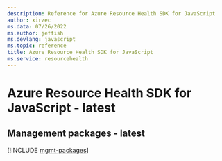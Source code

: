 ```yaml
---
description: Reference for Azure Resource Health SDK for JavaScript
author: xirzec
ms.data: 07/26/2022
ms.author: jeffish
ms.devlang: javascript
ms.topic: reference
title: Azure Resource Health SDK for JavaScript
ms.service: resourcehealth
---
```

# Azure Resource Health SDK for JavaScript - latest

## Management packages - latest
[!INCLUDE [mgmt-packages](resource-health-mgmt-index.md)]